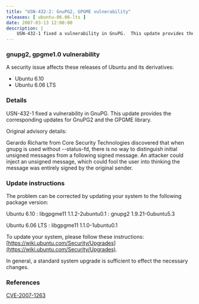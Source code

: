 ```yaml
---
title: "USN-432-2: GnuPG2, GPGME vulnerability"
releases: [ ubuntu-06.06-lts ]
date: 2007-03-13 12:00:00
description: |
    USN-432-1 fixed a vulnerability in GnuPG.  This update provides the  corresponding updates for GnuPG2 and the GPGME library.
--- 
```

 
### gnupg2, gpgme1.0 vulnerability

A security issue affects these releases of Ubuntu and its derivatives:

* Ubuntu 6.10
* Ubuntu 6.06 LTS

### Details

USN-432-1 fixed a vulnerability in GnuPG. This update provides the corresponding updates for GnuPG2 and the GPGME library.

Original advisory details:

 Gerardo Richarte from Core Security Technologies discovered that when gnupg is used without --status-fd, there is no way to distinguish initial unsigned messages from a following signed message. An attacker could inject an unsigned message, which could fool the user into thinking the message was entirely signed by the original sender.

### Update instructions

The problem can be corrected by updating your system to the following package version:

Ubuntu 6.10
 : libgpgme11 <span>1.1.2-2ubuntu0.1</span>
 : gnupg2 <span>1.9.21-0ubuntu5.3</span>

Ubuntu 6.06 LTS
 : libgpgme11 <span>1.1.0-1ubuntu0.1</span>

To update your system, please follow these instructions: [https://wiki.ubuntu.com/Security/Upgrades](https://wiki.ubuntu.com/Security/Upgrades).

In general, a standard system upgrade is sufficient to effect the necessary changes.

### References

 [CVE-2007-1263](http://people.ubuntu.com/~ubuntu-security/cve/CVE-2007-1263)
 
